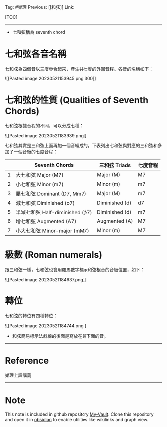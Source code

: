 Tag: #樂理 
Previous: [[和弦]]
Link: 

[TOC]

---

- 七和弦稱為 seventh chord

# 七和弦各音名稱

七和弦為四個音以三度疊合起來，產生共七度的外圍音程。各音的名稱如下：

![[Pasted image 20230521153945.png|300]]

# 七和弦的性質 (Qualities of Seventh Chords)

七和弦根據音程的不同，可以分成七種：

![[Pasted image 20230521183939.png]]

七和弦其實是三和弦上面再加一個音組成的，下表列出七和弦與對應的三和弦和多加了一個音後的七度音程：

|     | Seventh Chords                        | 三和弦 Triads  | 七度音程 |
| --- | ------------------------------------- | -------------- | -------- |
| 1   | 大七和弦 Major (M7)                   | Major (M)      | M7       |
| 2   | 小七和弦 Minor (m7)                   | Minor (m)      | m7       |
| 3   | 屬七和弦 Dominant (D7, Mm7)           | Major (M)      | m7       |
| 4   | 減七和弦 Diminished (o7)              | Diminished (d) | d7       |
| 5   | 半減七和弦 Half-diminished ($\phi 7$) | Diminished (d) | m7       |
| 6   | 增七和弦 Augmented (A7)               | Augmented (A)  | M7       |
| 7   | 小大七和弦 Minor-major (mM7)          | Minor (m)      | M7       | 

# 級數 (Roman numerals)

跟三和弦一樣，七和弦也會用羅馬數字標示和弦根音的音級位置，如下：

![[Pasted image 20230521184637.png]]

# 轉位

七和弦的轉位有四種轉位：

![[Pasted image 20230521184744.png]]

- 和弦簡易標示法斜線的後面是寫放在最下面的音。

---

# Reference

樂理上課講義

---

# Note

This note is included in github repository [My-Vault](https://github.com/LittleD3092/My-Vault.git). Clone this repository and open it in [obsidian](https://obsidian.md/) to enable utilities like wikilinks and graph view.